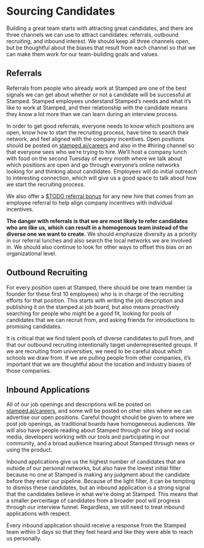 # Sourcing Candidates

Building a great team starts with attracting great candidates, and there are three channels we can use to attract candidates: referrals, outbound recruiting, and inbound interest. We should keep all three channels open, but be thoughtful about the biases that result from each channel so that we can make them work for our team-building goals and values.

## Referrals

Referrals from people who already work at Stamped are one of the best signals we can get about whether or not a candidate will be successful at Stamped. Stamped employees understand Stamped’s needs and what it’s like to work at Stamped, and their relationship with the candidate means they know a lot more than we can learn during an interview process.

In order to get good referrals, everyone needs to know which positions are open, know how to start the recruiting process, have time to search their network, and feel aligned with the company incentives. Open positions should be posted on [stamped.ai/careers](https://stamped.ai/careers) and also in the #hiring channel so that everyone sees who we’re trying to hire. We’ll host a company lunch with food on the second Tuesday of every month where we talk about which positions are open and go through everyone’s online networks looking for and thinking about candidates. Employees will do initial outreach to interesting connection, which will give us a good space to talk about how we start the recruiting process.

We also offer a [$TODO referral bonus](https://github.com/stampedai/handbook/blob/master/Benefits%20and%20Perks/Referral%20Bonuses.md) for any new hire that comes from an employee referral to help align company incentives with individual incentives.

**The danger with referrals is that we are most likely to refer candidates who are like us, which can result in a homogenous team instead of the diverse one we want to create.** We should emphasize diversity as a priority in our referral lunches and also search the local networks we are involved in. We should also continue to look for other ways to offset this bias on an organizational level.

## Outbound Recruiting

For every position open at Stamped, there should be one team member (a founder for these first 10 employees) who is in charge of the recruiting efforts for that position. This starts with writing the job description and publishing it on the stamped.ai job board, but also means proactively searching for people who might be a good fit, looking for pools of candidates that we can recruit from, and asking friends for introductions to promising candidates.

It is critical that we find talent pools of diverse candidates to pull from, and that our outbound recruiting intentionally target underrepresented groups. If we are recruiting from universities, we need to be careful about which schools we draw from. If we are pulling people from other companies, it’s important that we are thoughtful about the location and industry biases of those companies.

## Inbound Applications

All of our job openings and descriptions will be posted on [stamped.ai/careers](https://stamped.ai/careers), and some will be posted on other sites where we can advertise our open positions. Careful thought should be given to where we post job openings, as traditional boards have homogeneous audiences. We will also have people reading about Stamped through our blog and social media, developers working with our tools and participating in our community, and a broad audience hearing about Stamped through news or using the product.

Inbound applications give us the highest number of candidates that are outside of our personal networks, but also have the lowest initial filter because no one at Stamped is making any judgment about the candidate before they enter our pipeline. Because of the light filter, it can be tempting to dismiss these candidates, but an inbound application is a strong signal that the candidates believe in what we’re doing at Stamped. This means that a smaller percentage of candidates from a broader pool will progress through our interview funnel. Regardless, we still need to treat inbound applications with respect.

Every inbound application should receive a response from the Stamped team within 3 days so that they feel heard and like they were able to reach us personally.
